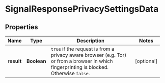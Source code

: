 

# SignalResponsePrivacySettingsData


## Properties

| Name | Type | Description | Notes |
|------------ | ------------- | ------------- | -------------|
|**result** | **Boolean** | `true` if the request is from a privacy aware browser (e.g. Tor) or from a browser in which fingerprinting is blocked. Otherwise `false`.  |  [optional] |



